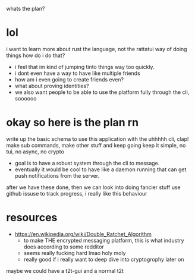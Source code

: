 whats the plan?

#  lol
i want to learn more about rust the language, not the rattatui way of doing things
how do i do that?

- i feel that im kind of jumping tinto things way too quickly.
- i dont even have a way to have like multiple friends
- how am i even going to create friends even?
- what about proving identities?
- we also want people to be able to use the platform fully through the cli, soooooo


# okay so here is the plan rn
write up the basic schema to use this application with the uhhhhh cli, clap!
make sub commands, make other stuff and keep going
keep it simple, no tui, no async, no crypto
- goal is to have a robust system through the cli to message.
- eventually it would be cool to have like a daemon running that can get 
push notifications from the server.

after we have these done, then we can look into doing fancier stuff
use github issuse to track progress, i really like this behaviour


# resources
- https://en.wikipedia.org/wiki/Double_Ratchet_Algorithm
    - to make THE encrypted messaging platform, this is what industry does according to some 
    redditor
    - seems really fucking hard lmao holy moly
    - really good if i really want to deep dive into cryptogrophy later on
    



maybe we could have a t2t-gui and a normal t2t
